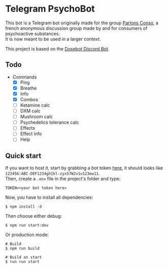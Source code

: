 # Telegram PsychoBot

This bot is a Telegram bot originally made for the group [Parlons Conso](https://t.me/parlons_conso), a french anonymous discussion group made by and for consumers of psychoactive substances. <br>
It is now meant to be used in a larger context.

This project is based on the [Dosebot Discord Bot](https://github.com/dosebotredux/DosebotRedux).

## Todo

- Commands
    - [x] Ping
    - [x] Breathe
    - [x] Info
    - [x] Combos
    - [ ] Ketamine calc
    - [ ] DXM calc
    - [ ] Mushroom calc
    - [ ] Psychedelics tolerance calc
    - [ ] Effects
    - [ ] Effect info
    - [ ] Help

## Quick start

If you want to host it, start by grabbing a bot token [here](https://core.telegram.org/api), it should looks like `123456:ABC-DEF1234ghIkl-zyx57W2v1u123ew11`. <br>
Then, create a `.env` file in the project's folder and type:
```
TOKEN=<your bot token here>
```

Now, you have to install all dependencies:
```console
$ npm install -d
```

Then choose either debug:
```
$ npm run start:dev
```

Or production mode:
```
# Build
$ npm run build

# Build an start
$ run run start
```